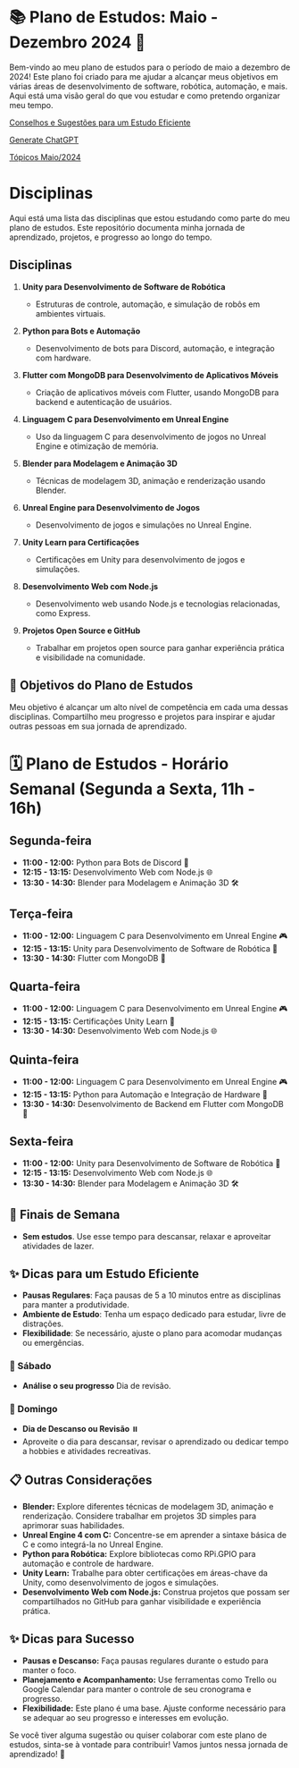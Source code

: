 # 📚 Plano de Estudos: Maio - Dezembro 2024 📅

Bem-vindo ao meu plano de estudos para o período de maio a dezembro de 2024! Este plano foi criado para me ajudar a alcançar meus objetivos em várias áreas de desenvolvimento de software, robótica, automação, e mais. Aqui está uma visão geral do que vou estudar e como pretendo organizar meu tempo.


[Conselhos e Sugestões para um Estudo Eficiente](https://github.com/elisioMassaqui/Plano-de-estudo-maio-dezembro-2024/blob/main/estudoEficiente.md)

[Generate ChatGPT](https://chat.openai.com/share/d6512e7d-835a-4e99-8f75-28a4615861ce)

[Tópicos Maio/2024](https://github.com/elisioMassaqui/Plano-de-estudo-maio-dezembro-2024/blob/main/topicosMaio.md)

# Disciplinas

Aqui está uma lista das disciplinas que estou estudando como parte do meu plano de estudos. Este repositório documenta minha jornada de aprendizado, projetos, e progresso ao longo do tempo.

## Disciplinas
1. **Unity para Desenvolvimento de Software de Robótica** 
   - Estruturas de controle, automação, e simulação de robôs em ambientes virtuais.
   
2. **Python para Bots e Automação**
   - Desenvolvimento de bots para Discord, automação, e integração com hardware.
   
3. **Flutter com MongoDB para Desenvolvimento de Aplicativos Móveis**
   - Criação de aplicativos móveis com Flutter, usando MongoDB para backend e autenticação de usuários.
   
4. **Linguagem C para Desenvolvimento em Unreal Engine**
   - Uso da linguagem C para desenvolvimento de jogos no Unreal Engine e otimização de memória.
   
5. **Blender para Modelagem e Animação 3D**
   - Técnicas de modelagem 3D, animação e renderização usando Blender.
   
6. **Unreal Engine para Desenvolvimento de Jogos**
   - Desenvolvimento de jogos e simulações no Unreal Engine.
   
7. **Unity Learn para Certificações**
   - Certificações em Unity para desenvolvimento de jogos e simulações.
   
8. **Desenvolvimento Web com Node.js**
   - Desenvolvimento web usando Node.js e tecnologias relacionadas, como Express.
   
9. **Projetos Open Source e GitHub**
   - Trabalhar em projetos open source para ganhar experiência prática e visibilidade na comunidade.

## 🚀 Objetivos do Plano de Estudos
Meu objetivo é alcançar um alto nível de competência em cada uma dessas disciplinas. Compartilho meu progresso e projetos para inspirar e ajudar outras pessoas em sua jornada de aprendizado.

# 🗓️ Plano de Estudos - Horário Semanal (Segunda a Sexta, 11h - 16h)

## Segunda-feira
- **11:00 - 12:00:** Python para Bots de Discord 🐍
- **12:15 - 13:15:** Desenvolvimento Web com Node.js 🌐
- **13:30 - 14:30:** Blender para Modelagem e Animação 3D 🛠️

## Terça-feira
- **11:00 - 12:00:** Linguagem C para Desenvolvimento em Unreal Engine 🎮
- **12:15 - 13:15:** Unity para Desenvolvimento de Software de Robótica 🤖
- **13:30 - 14:30:** Flutter com MongoDB 📱

## Quarta-feira
- **11:00 - 12:00:** Linguagem C para Desenvolvimento em Unreal Engine 🎮
- **12:15 - 13:15:** Certificações Unity Learn 📜
- **13:30 - 14:30:** Desenvolvimento Web com Node.js 🌐

## Quinta-feira
- **11:00 - 12:00:** Linguagem C para Desenvolvimento em Unreal Engine 🎮
- **12:15 - 13:15:** Python para Automação e Integração de Hardware 🐍
- **13:30 - 14:30:** Desenvolvimento de Backend em Flutter com MongoDB 📱

## Sexta-feira
- **11:00 - 12:00:** Unity para Desenvolvimento de Software de Robótica 🤖
- **12:15 - 13:15:** Desenvolvimento Web com Node.js 🌐
- **13:30 - 14:30:** Blender para Modelagem e Animação 3D 🛠️

## 📅 Finais de Semana
- **Sem estudos**. Use esse tempo para descansar, relaxar e aproveitar atividades de lazer.

## ✨ Dicas para um Estudo Eficiente
- **Pausas Regulares**: Faça pausas de 5 a 10 minutos entre as disciplinas para manter a produtividade.
- **Ambiente de Estudo**: Tenha um espaço dedicado para estudar, livre de distrações.
- **Flexibilidade**: Se necessário, ajuste o plano para acomodar mudanças ou emergências.


### 📅 Sábado
- **Análise o seu progresso** Dia de revisão.

### 📅 Domingo
- **Dia de Descanso ou Revisão** ⏸️
- Aproveite o dia para descansar, revisar o aprendizado ou dedicar tempo a hobbies e atividades recreativas.

## 📋 Outras Considerações

- **Blender:** Explore diferentes técnicas de modelagem 3D, animação e renderização. Considere trabalhar em projetos 3D simples para aprimorar suas habilidades.
- **Unreal Engine 4 com C:** Concentre-se em aprender a sintaxe básica de C e como integrá-la no Unreal Engine.
- **Python para Robótica:** Explore bibliotecas como RPi.GPIO para automação e controle de hardware.
- **Unity Learn:** Trabalhe para obter certificações em áreas-chave da Unity, como desenvolvimento de jogos e simulações.
- **Desenvolvimento Web com Node.js:** Construa projetos que possam ser compartilhados no GitHub para ganhar visibilidade e experiência prática.

## ✨ Dicas para Sucesso
- **Pausas e Descanso:** Faça pausas regulares durante o estudo para manter o foco.
- **Planejamento e Acompanhamento:** Use ferramentas como Trello ou Google Calendar para manter o controle de seu cronograma e progresso.
- **Flexibilidade:** Este plano é uma base. Ajuste conforme necessário para se adequar ao seu progresso e interesses em evolução.

Se você tiver alguma sugestão ou quiser colaborar com este plano de estudos, sinta-se à vontade para contribuir! Vamos juntos nessa jornada de aprendizado! 🚀
